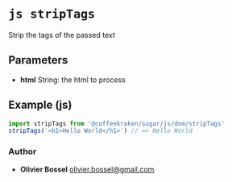 


<!-- @namespace    sugar.js.dom -->

# ```js stripTags ```


Strip the tags of the passed text

## Parameters

- **html**  String: the html to process



## Example (js)

```js
import stripTags from '@coffeekraken/sugar/js/dom/stripTags'
stripTags('<h1>Hello World</h1>') // => Hello World
```


### Author
- **Olivier Bossel** <a href="mailto:olivier.bossel@gmail.com">olivier.bossel@gmail.com</a> 



